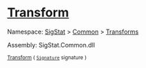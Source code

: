 # [Transform](./HSCPThinning-100663662.md)

Namespace: [SigStat]() > [Common](./../../README.md) > [Transforms](./../README.md)

Assembly: SigStat.Common.dll

<sub>[Transform](./HSCPThinning-100663662.md) ( [`Signature`](./../../Signature.md) signature )         </sub>
